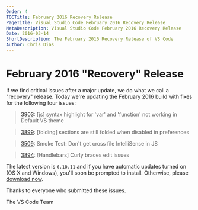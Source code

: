 ```yaml
---
Order: 4
TOCTitle: February 2016 Recovery Release
PageTitle: Visual Studio Code February 2016 Recovery Release
MetaDescription: Visual Studio Code February 2016 Recovery Release
Date: 2016-03-14
ShortDescription: The February 2016 Recovery Release of VS Code
Author: Chris Dias
---
```


# February 2016 "Recovery" Release

If we find critical issues after a major update, we do what we call a "recovery" release. Today we're updating the February 2016 build with fixes for the following four issues:

> [3903](https://github.com/Microsoft/vscode/issues/3903): [js] syntax highlight for 'var' and 'function' not working in Default VS theme

> [3899](https://github.com/Microsoft/vscode/issues/3899): [folding] sections are still folded when disabled in preferences

> [3509](https://github.com/Microsoft/vscode/issues/3509): Smoke Test: Don't get cross file IntelliSense in JS

> [3894](https://github.com/Microsoft/vscode/issues/3894): [Handlebars] Curly braces edit issues

The latest version is `0.10.11` and if you have automatic updates turned on (OS X and Windows), you'll soon be prompted to install. Otherwise, please [download now](https://code.visualstudio.com).

Thanks to everyone who submitted these issues.

The VS Code Team